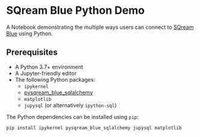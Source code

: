 # SQream Blue Python Demo
A Notebook demonstrating the multiple ways users can connect to [SQream Blue](https://sqream.com/) using Python.

## Prerequisites
* A Python 3.7+ environment
* A Jupyter-friendly editor
* The following Python packages:
    * `ipykernel`
    * [pysqream_blue_sqlalchemy](https://github.com/SQream/pysqream_blue_sqlalchemy)
    * `matplotlib`
    * `jupysql` (or alternatively `ipython-sql`)

The Python dependencies can be installed using `pip`:

    pip install ipykernel pysqream_blue_sqlalchemy jupysql matplotlib
